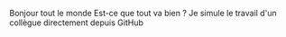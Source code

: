 Bonjour tout le monde
Est-ce que tout va bien ? 
Je simule le travail d'un collègue directement depuis GitHub 
